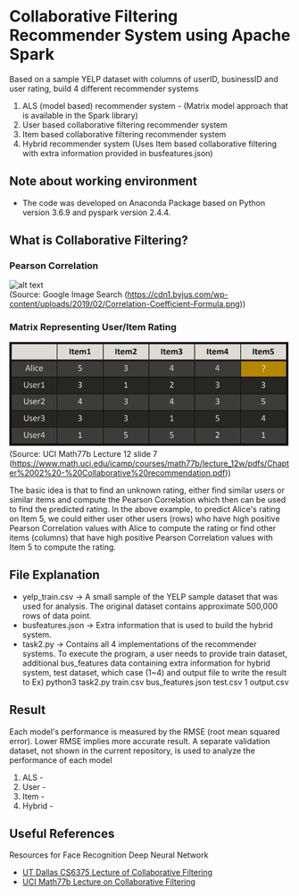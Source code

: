# Collaborative Filtering Recommender System using Apache Spark

Based on a sample YELP dataset with columns of userID, businessID and user rating, build 4 different recommender systems
1) ALS (model based) recommender system - (Matrix model approach that is available in the Spark library)
2) User based collaborative filtering recommender system
3) Item based collaborative filtering recommender system
4) Hybrid recommender system (Uses Item based collaborative filtering with extra information provided in busfeatures.json)


## Note about working environment

* The code was developed on Anaconda Package based on Python version 3.6.9 and pyspark version 2.4.4.


## What is Collaborative Filtering?

### Pearson Correlation
![alt text](https://cdn1.byjus.com/wp-content/uploads/2019/02/Correlation-Coefficient-Formula.png)  
(Source: Google Image Search (https://cdn1.byjus.com/wp-content/uploads/2019/02/Correlation-Coefficient-Formula.png))

### Matrix Representing User/Item Rating
![alt text](https://github.com/frozendrpepper/Spark-Recommender-System/blob/master/user_item_matrix.png?raw=true)  
(Source: UCI Math77b Lecture 12 slide 7 (https://www.math.uci.edu/icamp/courses/math77b/lecture_12w/pdfs/Chapter%2002%20-%20Collaborative%20recommendation.pdf))

The basic idea is that to find an unknown rating, either find similar users or similar items and compute the Pearson Correlation which then can be used to find the predicted rating. In the above example, to predict Alice's rating on Item 5, we could either user other users (rows) who have high positive Pearson Correlation values with Alice
to compute the rating or find other items (columns) that have high positive Pearson Correlation values with Item 5 to compute the rating.

## File Explanation

* yelp_train.csv -> A small sample of the YELP sample dataset that was used for analysis. The original dataset contains approximate 500,000 rows of data point.
* busfeatures.json -> Extra information that is used to build the hybrid system.
* task2.py -> Contains all 4 implementations of the recommender systems. To execute the program, a user needs to provide train dataset,
              additional bus_features data containing extra information for hybrid system, test dataset, which case (1~4) and output file to write the result to
              Ex) python3 task2.py train.csv bus_features.json test.csv 1 output.csv


## Result
Each model's performance is measured by the RMSE (root mean squared error). Lower RMSE implies more accurate result. A separate validation dataset, not shown in the current repository, is used to analyze the performance of each model

1) ALS - 
2) User - 
3) Item -
4) Hybrid - 


## Useful References

Resources for Face Recognition Deep Neural Network
* [UT Dallas CS6375 Lecture of Collaborative Filtering](https://personal.utdallas.edu/~nrr150130/cs6375/2015fa/lects/Lecture_23_CF.pdf)
* [UCI Math77b Lecture on Collaborative Filtering](https://www.math.uci.edu/icamp/courses/math77b/lecture_12w/pdfs/Chapter%2002%20-%20Collaborative%20recommendation.pdf)
